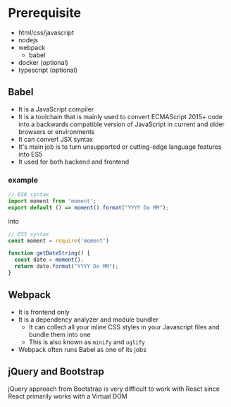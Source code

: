 # Prerequisite
* html/css/javascript
* nodejs
* webpack
  * babel
* docker (optional)
* typescript (optional)

## Babel
* It is a JavaScript compiler
* It is a toolchain that is mainly used to convert ECMAScript 2015+ code into a backwards compatible version of JavaScript in current and older browsers or environments
* It can convert JSX syntax
* It's main job is to turn unsupported or cutting-edge language features into ES5
* It used for both backend and frontend

### example
```javascript
// ES6 syntax
import moment from 'moment';
export default () => moment().format("YYYY Do MM");
```

into 

```javascript
// ES5 syntax
const moment = require('moment')

function getDateString() {
  const date = moment();
  return date.format("YYYY Do MM");
}
```

## Webpack
* It is frontend only
* It is a dependency analyzer and module bundler
  * It can collect all your inline CSS styles in your Javascript files and bundle them into one
  * This is also known as `minify` and `uglify`
* Webpack often runs Babel as one of its jobs

## jQuery and Bootstrap
jQuery approach from Bootstrap is very difficult to work with React since React primarily works with a Virtual DOM


